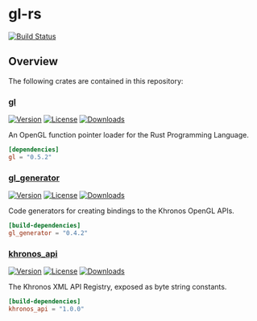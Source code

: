 # gl-rs

[![Build Status](https://travis-ci.org/bjz/gl-rs.svg?branch=master)](https://travis-ci.org/bjz/gl-rs)

## Overview

The following crates are contained in this repository:

### [gl](https://github.com/bjz/gl-rs/tree/master/gl)

[![Version](https://img.shields.io/crates/v/gl.svg)](https://crates.io/crates/gl) [![License](https://img.shields.io/crates/l/gl.svg)](https://github.com/bjz/gl-rs/blob/master/LICENSE) [![Downloads](https://img.shields.io/crates/d/gl.svg)](https://crates.io/crates/gl)

An OpenGL function pointer loader for the Rust Programming Language.

```toml
[dependencies]
gl = "0.5.2"
```

### [gl_generator](https://github.com/bjz/gl-rs/tree/master/gl_generator)

[![Version](https://img.shields.io/crates/v/gl_generator.svg)](https://crates.io/crates/gl_generator) [![License](https://img.shields.io/crates/l/gl_generator.svg)](https://github.com/bjz/gl-rs/blob/master/LICENSE) [![Downloads](https://img.shields.io/crates/d/gl_generator.svg)](https://crates.io/crates/gl_generator)

Code generators for creating bindings to the Khronos OpenGL APIs.

```toml
[build-dependencies]
gl_generator = "0.4.2"
```

### [khronos_api](https://github.com/bjz/gl-rs/tree/master/khronos_api)

[![Version](https://img.shields.io/crates/v/khronos_api.svg)](https://crates.io/crates/khronos_api) [![License](https://img.shields.io/crates/l/khronos_api.svg)](https://github.com/bjz/gl-rs/blob/master/LICENSE) [![Downloads](https://img.shields.io/crates/d/khronos_api.svg)](https://crates.io/crates/khronos_api)

The Khronos XML API Registry, exposed as byte string constants.

```toml
[build-dependencies]
khronos_api = "1.0.0"
```
